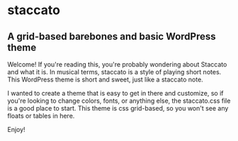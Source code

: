 # staccato
## A grid-based barebones and basic WordPress theme

Welcome! If you're reading this, you're probably wondering about Staccato and what it is. In musical terms, staccato is a style of playing short notes. This WordPress theme is short and sweet, just like a staccato note.

I wanted to create a theme that is easy to get in there and customize, so if you're looking to change colors, fonts, or anything else, the staccato.css file is a good place to start. This theme is css grid-based, so you won't see any floats or tables in here. 

Enjoy!
